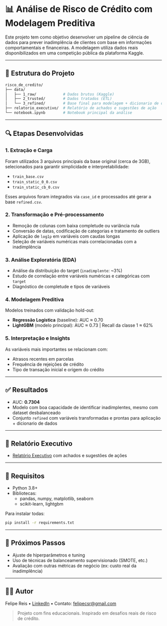 # 📊 Análise de Risco de Crédito com Modelagem Preditiva

Este projeto tem como objetivo desenvolver um pipeline de ciência de dados para prever inadimplência de clientes com base em informações comportamentais e financeiras. A modelagem utiliza dados reais disponibilizados em uma competição pública da plataforma Kaggle.

---

## 📁 Estrutura do Projeto

```bash
risco_de_credito/
├── data/
│   ├── 1_raw/            # Dados brutos (Kaggle)
│   ├── 2_trusted/        # Dados tratados (ETL)
│   └── 3_refined/        # Base final para modelagem + dicionario de dados
├── relatorio_executivo/  # Relatório de achados e sugestões de ação
└── notebook.ipynb        # Notebook principal da análise
```

---

## 🔍 Etapas Desenvolvidas

### 1. Extração e Carga
Foram utilizados 3 arquivos principais da base original (cerca de 3GB), selecionados para garantir simplicidade e interpretabilidade:

- `train_base.csv`
- `train_static_0_0.csv`
- `train_static_cb_0.csv`

Esses arquivos foram integrados via `case_id` e processados até gerar a base `refined.csv`.

### 2. Transformação e Pré-processamento
- Remoção de colunas com baixa completude ou variância nula
- Conversão de datas, codificação de categorias e tratamento de outliers
- Aplicação de `log1p` em variáveis com caudas longas
- Seleção de variáveis numéricas mais correlacionadas com a inadimplência

### 3. Análise Exploratória (EDA)
- Análise da distribuição do target (`inadimplente`: ~3%)
- Estudo de correlação entre variáveis numéricas e categóricas com `target`
- Diagnóstico de completude e tipos de variáveis

### 4. Modelagem Preditiva
Modelos treinados com validação hold-out:
- **Regressão Logística** (baseline): AUC ≈ 0.70
- **LightGBM** (modelo principal): AUC ≈ 0.73 | Recall da classe 1 ≈ 62%

### 5. Interpretação e Insights
As variáveis mais importantes se relacionam com:
- Atrasos recentes em parcelas
- Frequência de rejeições de crédito
- Tipo de transação inicial e origem do crédito

---

## ✅ Resultados

- AUC: **0.7304**
- Modelo com boa capacidade de identificar inadimplentes, mesmo com dataset desbalanceado
- Conjunto `refined` com variáveis transformadas e prontas para aplicação + dicionario de dados

---

## 🧠 Relatório Executivo

- [Relatório Executivo](/relatorio_executivo/teste.txt) com achados e sugestões de ações

---

## 📌 Requisitos

- Python 3.8+
- Bibliotecas:
  - pandas, numpy, matplotlib, seaborn
  - scikit-learn, lightgbm

Para instalar todas:

```bash
pip install -r requirements.txt
```

---

## 🤖 Próximos Passos

- Ajuste de hiperparâmetros e tuning
- Uso de técnicas de balanceamento supervisionado (SMOTE, etc.)
- Avaliação com outras métricas de negócio (ex: custo real da inadimplência)

---

## 👨‍💻 Autor

Felipe Reis • [LinkedIn](https://www.linkedin.com/in/felipecsr) • Contato: felipecsr@gmail.com

> Projeto com fins educacionais. Inspirado em desafios reais de risco de crédito.
